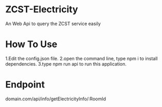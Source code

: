 # ZCST-Electricity
An Web Api to query the ZCST service easily

# How To Use
1.Edit the config.json file.
2.open the command line, type npm i to install dependencies.
3.type npm run api to run this application.

# Endpoint
domain.com/api/info/getElectricityInfo/:RoomId
